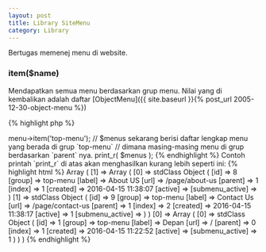 ```yaml
---
layout: post
title: Library SiteMenu
category: Library
---
```


Bertugas memenej menu di website.

### item($name)

Mendapatkan semua menu berdasarkan grup menu. Nilai yang di kembalikan adalah 
daftar [ObjectMenu]({{ site.baseurl }}{% post_url 2005-12-30-object-menu %})

{% highlight php %}
<?php

$menus = $this->menu->item('top-menu');

// $menus sekarang berisi daftar lengkap menu yang berada di grup `top-menu`
// dimana masing-masing menu di grup berdasarkan `parent` nya.
print_r( $menus );
{% endhighlight %}

Contoh printah `print_r` di atas akan menghasilkan kurang lebih
seperti ini:

{% highlight html %}
Array
(
    [1] => Array
        (

            [0] => stdClass Object
                (
                    [id] => 8
                    [group] => top-menu
                    [label] => About US
                    [url] => /page/about-us
                    [parent] => 1
                    [index] => 1
                    [created] => 2016-04-15 11:38:07
                    [active] => 
                    [submenu_active] => 
                )

            [1] => stdClass Object
                (
                    [id] => 9
                    [group] => top-menu
                    [label] => Contact Us
                    [url] => /page/contact-us
                    [parent] => 1
                    [index] => 2
                    [created] => 2016-04-15 11:38:17
                    [active] => 1
                    [submenu_active] => 
                )

        )

    [0] => Array
        (
            [0] => stdClass Object
                (
                    [id] => 1
                    [group] => top-menu
                    [label] => Depan
                    [url] => /
                    [parent] => 0
                    [index] => 1
                    [created] => 2016-04-15 11:22:52
                    [active] => 
                    [submenu_active] => 1
                )

        )
)
{% endhighlight %}